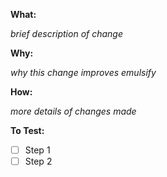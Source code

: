 **What:**

_brief description of change_

**Why:**

_why this change improves emulsify_

**How:**

_more details of changes made_

**To Test:**
- [ ] Step 1
- [ ] Step 2
